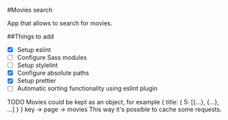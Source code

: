 #Movies search

App that allows to search for movies.

##Things to add

- [x] Setup eslint
- [ ] Configure Sass modules
- [ ] Setup stylelint
- [x] Configure absolute paths
- [x] Setup prettier
- [ ] Automatic sorting functionality using eslint plugin

TODO Movies could be kept as an object, for example
{
title: {
5: [{...}, {...}, ...]
}
}
key -> page -> movies
This way it's possible to cache some requests.
